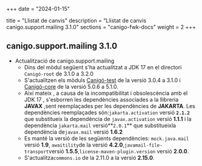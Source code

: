 +++
date        = "2024-01-15"

title       = "Llistat de canvis"
description = "Llistat de canvis canigo.support.mailing 3.1.0"
sections    = "canigo-fwk-docs"
weight		= 2
+++

## canigo.support.mailing 3.1.0

  - Actualització de canigo.support.mailing
      - Dins del mòdul següent s'ha actualitzat a JDK 17 en el directori `Canigó-root` de 3.1.0 a 3.2.0
      - S'actualitzen els mòduls  [Canigó-test](/plataformes/canigo/documentacio-llibreries/canigo.test/3.1.0/) de la versió 3.0.4 a 3.1.0 
         i [Canigó-core](/plataformes/canigo/documentacio-llibreries/canigo.core/5.1.0/) 
         de la versió 5.0.6 a 5.1.0.
      - Així mateix , a causa de la incompatibilitat i obsolescència amb el JDK 17 , s'esborren les dependències 
      associades a la llibreria **JAVAX** ,sent reemplaçades per les dependències de **JAKARTA**.
      Les dependències reemplaçades són:`jakarta.activation` versió **`2.1.2`** que substitueix la dependència de
      `javax.activation` versió **1.1.1** i la dependència `jakarta.mail` versió**`2.0.1`**
      que substitueixla dependència de`javax.mail` versió **1.6.2** 
      - Es manté la versió de les següents dependències: `mock.java.mail` versió **1.9**,
         `awaitility`de la versió  **4.2.0**,`javamail-file-transport`versió **1.5.5**,`license-maven-plugin.version`
         versió **2.0.0**.
      - S'actualitza`commons.io` de la 2.11.0 a la versió **2.15.0**.
      
